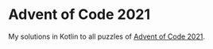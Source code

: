 # Advent of Code 2021

My solutions in Kotlin to all puzzles of [Advent of Code 2021][aoc].

[aoc]: https://adventofcode.com/2021